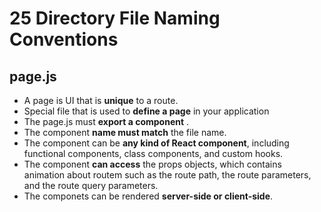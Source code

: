 # 25 Directory File Naming Conventions

## page.js
- A page is UI that is **unique** to a route.
- Special file that is used to **define a page** in your application
- The page.js must **export a component** .
- The component **name must match** the file name.
- The component can be **any kind of React component**, including functional components, class components, and custom hooks.
- The component **can access** the props objects, which contains animation about routem such as the route path, the route parameters, and the route query parameters.
- The componets can be rendered **server-side or client-side**.





